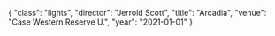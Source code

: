 {
  "class": "lights",
  "director": "Jerrold Scott",
  "title": "Arcadia",
  "venue": "Case Western Reserve U.",
  "year": "2021-01-01"
}
